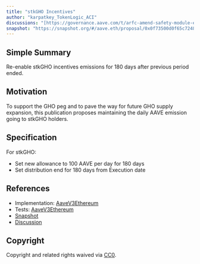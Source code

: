 ```yaml
---
title: "stkGHO Incentives"
author: "karpatkey_TokenLogic_ACI"
discussions: "[https://governance.aave.com/t/arfc-amend-safety-module-emissions/16640](https://governance.aave.com/t/arfc-safety-module-stkgho-re-enable-rewards/19626)"
snapshot: "https://snapshot.org/#/aave.eth/proposal/0x0f73500d0f65c72482d352080ea9aa0aa92264eb059b8f646cf6f0e86556bc3d"
---
```


## Simple Summary

Re-enable stkGHO incentives emissions for 180 days after previous period ended.

## Motivation

To support the GHO peg and to pave the way for future GHO supply expansion, this publication proposes maintaining the daily AAVE emission going to stkGHO holders.

## Specification

For stkGHO:

- Set new allowance to 100 AAVE per day for 180 days
- Set distribution end for 180 days from Execution date

## References

- Implementation: [AaveV3Ethereum](https://github.com/bgd-labs/aave-proposals-v3/blob/main/src/20241029_AaveV3Ethereum_StkGHOIncentivesQ4/AaveV3Ethereum_StkGHOIncentives_20240424.sol)
- Tests: [AaveV3Ethereum](https://github.com/bgd-labs/aave-proposals-v3/blob/main/src/20241029_AaveV3Ethereum_StkGHOIncentivesQ4/AaveV3Ethereum_StkGHOIncentives_20240424.t.sol)
- [Snapshot](https://snapshot.org/#/aave.eth/proposal/0x0f73500d0f65c72482d352080ea9aa0aa92264eb059b8f646cf6f0e86556bc3d)
- [Discussion]([https://governance.aave.com/t/arfc-amend-safety-module-emissions/16640](https://governance.aave.com/t/arfc-safety-module-stkgho-re-enable-rewards/19626))

## Copyright

Copyright and related rights waived via [CC0](https://creativecommons.org/publicdomain/zero/1.0/).
